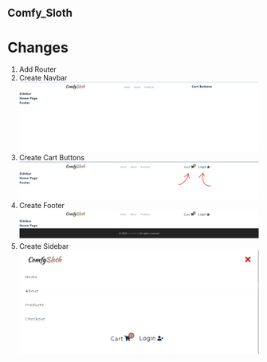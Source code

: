 ## Comfy_Sloth

# Changes

1. Add Router
2. Create Navbar
   <img alt="Navbar" src="./src/images/Navbar.png">
3. Create Cart Buttons
   <img alt="Buttons" src="./src/images/Cart-buttons.png">
4. Create Footer
   <img alt="Footer" src="./src/images/Footer.png">
5. Create Sidebar
   <img alt="Sidebar" src="./src/images/Sidebar.png">
